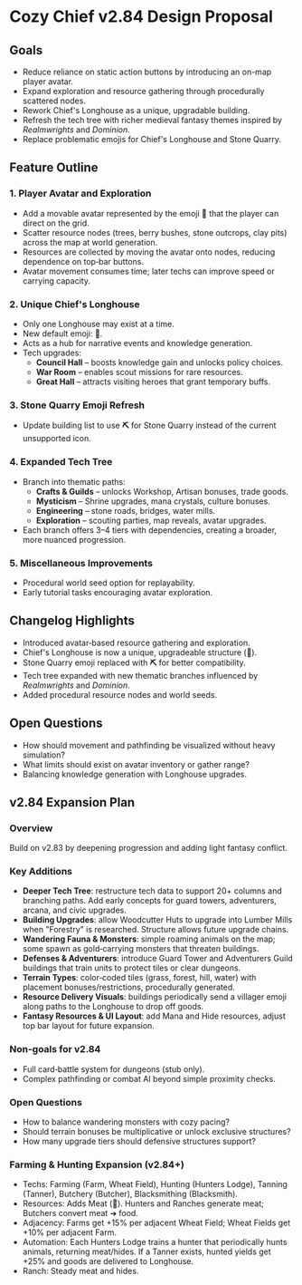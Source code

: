 # Cozy Chief v2.84 Design Proposal

## Goals
- Reduce reliance on static action buttons by introducing an on-map player avatar.
- Expand exploration and resource gathering through procedurally scattered nodes.
- Rework Chief's Longhouse as a unique, upgradable building.
- Refresh the tech tree with richer medieval fantasy themes inspired by *Realmwrights* and *Dominion*.
- Replace problematic emojis for Chief's Longhouse and Stone Quarry.

## Feature Outline
### 1. Player Avatar and Exploration
- Add a movable avatar represented by the emoji **🏃** that the player can direct on the grid.
- Scatter resource nodes (trees, berry bushes, stone outcrops, clay pits) across the map at world generation.
- Resources are collected by moving the avatar onto nodes, reducing dependence on top‑bar buttons.
- Avatar movement consumes time; later techs can improve speed or carrying capacity.

### 2. Unique Chief's Longhouse
- Only one Longhouse may exist at a time.
- New default emoji: **🏰**.
- Acts as a hub for narrative events and knowledge generation.
- Tech upgrades:
  - **Council Hall** – boosts knowledge gain and unlocks policy choices.
  - **War Room** – enables scout missions for rare resources.
  - **Great Hall** – attracts visiting heroes that grant temporary buffs.

### 3. Stone Quarry Emoji Refresh
- Update building list to use **⛏️** for Stone Quarry instead of the current unsupported icon.

### 4. Expanded Tech Tree
- Branch into thematic paths:
  - **Crafts & Guilds** – unlocks Workshop, Artisan bonuses, trade goods.
  - **Mysticism** – Shrine upgrades, mana crystals, culture bonuses.
  - **Engineering** – stone roads, bridges, water mills.
  - **Exploration** – scouting parties, map reveals, avatar upgrades.
- Each branch offers 3–4 tiers with dependencies, creating a broader, more nuanced progression.

### 5. Miscellaneous Improvements
- Procedural world seed option for replayability.
- Early tutorial tasks encouraging avatar exploration.

## Changelog Highlights
- Introduced avatar‑based resource gathering and exploration.
- Chief's Longhouse is now a unique, upgradeable structure (**🏰**).
- Stone Quarry emoji replaced with **⛏️** for better compatibility.
- Tech tree expanded with new thematic branches influenced by *Realmwrights* and *Dominion*.
- Added procedural resource nodes and world seeds.

## Open Questions
- How should movement and pathfinding be visualized without heavy simulation?
- What limits should exist on avatar inventory or gather range?
- Balancing knowledge generation with Longhouse upgrades.


## v2.84 Expansion Plan

### Overview
Build on v2.83 by deepening progression and adding light fantasy conflict.

### Key Additions
- **Deeper Tech Tree**: restructure tech data to support 20+ columns and branching paths. Add early concepts for guard towers, adventurers, arcana, and civic upgrades.
- **Building Upgrades**: allow Woodcutter Huts to upgrade into Lumber Mills when "Forestry" is researched. Structure allows future upgrade chains.
- **Wandering Fauna & Monsters**: simple roaming animals on the map; some spawn as gold‑carrying monsters that threaten buildings.
- **Defenses & Adventurers**: introduce Guard Tower and Adventurers Guild buildings that train units to protect tiles or clear dungeons.
- **Terrain Types**: color‑coded tiles (grass, forest, hill, water) with placement bonuses/restrictions, procedurally generated.
- **Resource Delivery Visuals**: buildings periodically send a villager emoji along paths to the Longhouse to drop off goods.
- **Fantasy Resources & UI Layout**: add Mana and Hide resources, adjust top bar layout for future expansion.

### Non-goals for v2.84
- Full card‑battle system for dungeons (stub only).
- Complex pathfinding or combat AI beyond simple proximity checks.

### Open Questions
- How to balance wandering monsters with cozy pacing?
- Should terrain bonuses be multiplicative or unlock exclusive structures?
- How many upgrade tiers should defensive structures support?

### Farming & Hunting Expansion (v2.84+)
- Techs: Farming (Farm, Wheat Field), Hunting (Hunters Lodge), Tanning (Tanner), Butchery (Butcher), Blacksmithing (Blacksmith).
- Resources: Adds Meat (🍖). Hunters and Ranches generate meat; Butchers convert meat ➜ food.
- Adjacency: Farms get +15% per adjacent Wheat Field; Wheat Fields get +10% per adjacent Farm.
- Automation: Each Hunters Lodge trains a hunter that periodically hunts animals, returning meat/hides. If a Tanner exists, hunted yields get +25% and goods are delivered to Longhouse.
- Ranch: Steady meat and hides.

